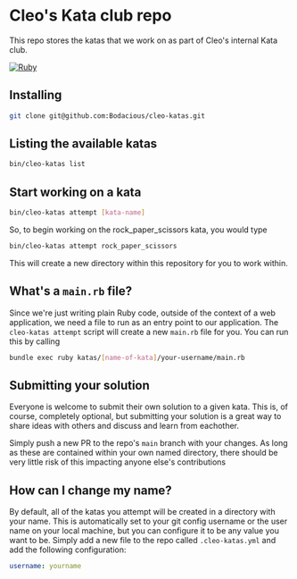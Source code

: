 # Cleo's Kata club repo

This repo stores the katas that we work on as part of Cleo's internal Kata club.

[![Ruby](https://github.com/meetcleo/cleo-katas/actions/workflows/ruby-lint.yml/badge.svg)](https://github.com/meetcleo/cleo-katas/actions/workflows/ruby-lint.yml)

## Installing 

```bash
git clone git@github.com:Bodacious/cleo-katas.git
```

## Listing the available katas 

```bash
bin/cleo-katas list 
```


## Start working on a kata

```bash
bin/cleo-katas attempt [kata-name]
```

So, to begin working on the rock_paper_scissors kata, you would type 

```bash
bin/cleo-katas attempt rock_paper_scissors
```

This will create a new directory within this repository for you to work within.

## What's a `main.rb` file?

Since we're just writing plain Ruby code, outside of the context of a web application, we need a file to run as an entry point to our application. The `cleo-katas attempt` script will create a new `main.rb` file for you. You can run this by calling 

```bash
bundle exec ruby katas/[name-of-kata]/your-username/main.rb
```

## Submitting your solution 

Everyone is welcome to submit their own solution to a given kata. This is, of course, completely optional, but submitting your solution is a great way to share ideas with others and discuss and learn from eachother. 

Simply push a new PR to the repo's `main` branch with your changes. As long as these are contained within your own named directory, there should be very little risk of this impacting anyone else's contributions

## How can I change my name?

By default, all of the katas you attempt will be created in a directory with your name. This is automatically set to your git config username or the user name on your local machine, but you can configure it to be any value you want to be. Simply add a new file to the repo called `.cleo-katas.yml` and add the following configuration:

```yaml
username: yourname
```
